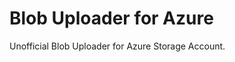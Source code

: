 Blob Uploader for Azure
========================

Unofficial Blob Uploader for Azure Storage Account.


